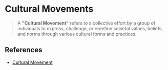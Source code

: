 # Cultural Movements

> A **"Cultural Movement"** refers to a collective effort by a group of individuals to express, challenge, or redefine societal values, beliefs, and norms through various cultural forms and practices.

## References

- [Cultural Movement](Cultural%20Movements%2017ac0f5171ec816a9706d40525038867.md)

